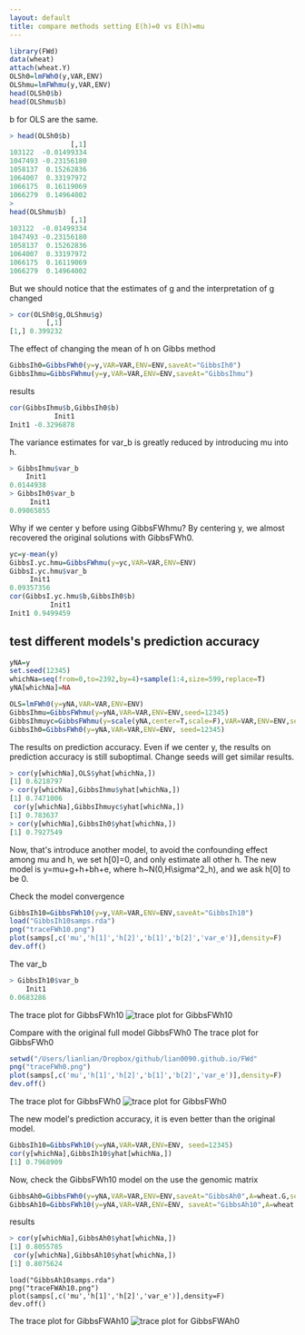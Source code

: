 ```yaml
---
layout: default
title: compare methods setting E(h)=0 vs E(h)=mu
---
```



```R
library(FWd)
data(wheat)
attach(wheat.Y)
OLSh0=lmFWh0(y,VAR,ENV)
OLShmu=lmFWhmu(y,VAR,ENV)
head(OLSh0$b)
head(OLShmu$b)
```

b for OLS are the same. 
```R
> head(OLSh0$b)
               [,1]
103122  -0.01499334
1047493 -0.23156180
1058137  0.15262836
1064007  0.33197972
1066175  0.16119069
1066279  0.14964002
> 
head(OLShmu$b)
               [,1]
103122  -0.01499334
1047493 -0.23156180
1058137  0.15262836
1064007  0.33197972
1066175  0.16119069
1066279  0.14964002

```

But we should notice that the estimates of g and the interpretation of g changed
```R
> cor(OLSh0$g,OLShmu$g)
         [,1]
[1,] 0.399232
```

The effect of changing the mean of h on Gibbs method 
```R
GibbsIh0=GibbsFWh0(y=y,VAR=VAR,ENV=ENV,saveAt="GibbsIh0")
GibbsIhmu=GibbsFWhmu(y=y,VAR=VAR,ENV=ENV,saveAt="GibbsIhmu")
```
results
```R
cor(GibbsIhmu$b,GibbsIh0$b)
           Init1
Init1 -0.3296878
```
The variance estimates for var_b is greatly reduced by introducing mu into h.
```R
> GibbsIhmu$var_b
    Init1 
0.0144938 
> GibbsIh0$var_b
     Init1 
0.09865855 
``` 
Why if we center y before using GibbsFWhmu?
By centering y, we almost recovered the original solutions with GibbsFWh0.
```R
yc=y-mean(y)
GibbsI.yc.hmu=GibbsFWhmu(y=yc,VAR=VAR,ENV=ENV)
GibbsI.yc.hmu$var_b
     Init1 
0.09357356
cor(GibbsI.yc.hmu$b,GibbsIh0$b)
          Init1
Init1 0.9499459
```

## test different models's prediction accuracy

```R
yNA=y
set.seed(12345)
whichNa=seq(from=0,to=2392,by=4)+sample(1:4,size=599,replace=T)
yNA[whichNa]=NA

OLS=lmFWh0(y=yNA,VAR=VAR,ENV=ENV)
GibbsIhmu=GibbsFWhmu(y=yNA,VAR=VAR,ENV=ENV,seed=12345)
GibbsIhmuyc=GibbsFWhmu(y=scale(yNA,center=T,scale=F),VAR=VAR,ENV=ENV,seed=12345)
GibbsIh0=GibbsFWh0(y=yNA,VAR=VAR,ENV=ENV, seed=12345)
```
The results on prediction accuracy. Even if we center y, the results on prediction accuracy is still suboptimal. Change seeds will get similar results. 
```R
> cor(y[whichNa],OLS$yhat[whichNa,])
[1] 0.6218797
> cor(y[whichNa],GibbsIhmu$yhat[whichNa,])
[1] 0.7471006
 cor(y[whichNa],GibbsIhmuyc$yhat[whichNa,])
[1] 0.783637
> cor(y[whichNa],GibbsIh0$yhat[whichNa,])
[1] 0.7927549
```

Now, that's introduce another model, to avoid the confounding effect among mu and h, we set h[0]=0, and only estimate all other h. The new model is y=mu+g+h+bh+e, where h~N(0,H\sigma^2_h), and we ask h[0] to be 0. 

Check the model convergence
```R
GibbsIh10=GibbsFWh10(y=y,VAR=VAR,ENV=ENV,saveAt="GibbsIh10")
load("GibbsIh10samps.rda")
png("traceFWh10.png")
plot(samps[,c('mu','h[1]','h[2]','b[1]','b[2]','var_e')],density=F)
dev.off()
```
The var_b
```R
> GibbsIh10$var_b
    Init1 
0.0683286 
```
The trace plot for GibbsFWh10
![trace plot for GibbsFWh10](https://lian0090.github.io/FWd/traceFWh10.png)


Compare with the original full model GibbsFWh0
The trace plot for GibbsFWh0
```R
setwd("/Users/lianlian/Dropbox/github/lian0090.github.io/FWd"
png("traceFWh0.png")
plot(samps[,c('mu','h[1]','h[2]','b[1]','b[2]','var_e')],density=F)
dev.off()
```
The trace plot for GibbsFWh0
![trace plot for GibbsFWh0](https://lian0090.github.io/FWd/traceFWh0.png)


The new model's prediction accuracy, it is even better than the original model.
```R
GibbsIh10=GibbsFWh10(y=yNA,VAR=VAR,ENV=ENV, seed=12345)
cor(y[whichNa],GibbsIh10$yhat[whichNa,])
[1] 0.7968909
```

Now, check the GibbsFWh10 model on the use the genomic matrix
```R
GibbsAh0=GibbsFWh0(y=yNA,VAR=VAR,ENV=ENV,saveAt="GibbsAh0",A=wheat.G,seed=12345)
GibbsAh10=GibbsFWh10(y=yNA,VAR=VAR,ENV=ENV, saveAt="GibbsAh10",A=wheat.G,seed=12345)
```
results
```R
> cor(y[whichNa],GibbsAh0$yhat[whichNa,])
[1] 0.8055785
 cor(y[whichNa],GibbsAh10$yhat[whichNa,])
[1] 0.8075624
```

```
load("GibbsAh10samps.rda")
png("traceFWAh10.png")
plot(samps[,c('mu','h[1]','h[2]','var_e')],density=F)
dev.off()
```

The trace plot for GibbsFWAh10
![trace plot for GibbsFWAh0](https://lian0090.github.io/FWd/traceFWAh10.png)